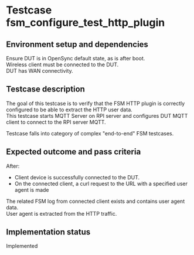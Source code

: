 # Testcase fsm_configure_test_http_plugin

## Environment setup and dependencies

Ensure DUT is in OpenSync default state, as is after boot.\
Wireless client must be connected to the DUT.\
DUT has WAN connectivity.

## Testcase description

The goal of this testcase is to verify that the FSM HTTP plugin is correctly
configured to be able to extract the HTTP user data.\
This testcase starts MQTT Server on RPI server and configures DUT MQTT client
to connect to the RPI server MQTT.

Testcase falls into category of complex "end-to-end" FSM testcases.

## Expected outcome and pass criteria

After:

- Client device is successfully connected to the DUT.
- On the connected client, a curl request to the URL with a specified user agent
  is made

The related FSM log from connected client exists and contains user agent data.\
User agent is extracted from the HTTP traffic.

## Implementation status

Implemented
